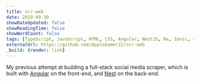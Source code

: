 ```yaml
---
title: scr-web
date: 2019-09-30
showDateUpdated: false
showReadingTime: false
showWordCount: false
tags: [TypeScript, JavaScript, HTML, CSS, Angular, NestJS, Nx, Ionic, server, client, full-stack, regex, Docker, Linux, macOS, Windows]
externalUrl: https://github.com/AppleGamer22/scr-web
_build: {render: link}
---
```

My previous attempt at building a full-stack social media scraper, which is built with [Angular](https://angular.io) on the front-end, and [Nest](https://nestjs.com) on the back-end.